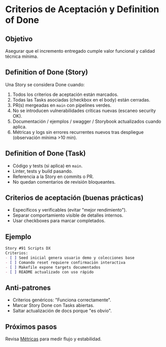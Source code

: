 # Criterios de Aceptación y Definition of Done

## Objetivo

Asegurar que el incremento entregado cumple valor funcional y calidad técnica mínima.

## Definition of Done (Story)

Una Story se considera Done cuando:

1. Todos los criterios de aceptación están marcados.
2. Todas las Tasks asociadas (checkbox en el body) están cerradas.
3. PR(s) mergeadas en `main` con pipelines verdes.
4. No se introducen vulnerabilidades críticas nuevas (escaneo security OK).
5. Documentación / ejemplos / swagger / Storybook actualizados cuando aplica.
6. Métricas y logs sin errores recurrentes nuevos tras despliegue (observación mínima >10 min).

## Definition of Done (Task)

- Código y tests (si aplica) en `main`.
- Linter, tests y build pasando.
- Referencia a la Story en commits o PR.
- No quedan comentarios de revisión bloqueantes.

## Criterios de aceptación (buenas prácticas)

- Específicos y verificables (evitar "mejor rendimiento").
- Separar comportamiento visible de detalles internos.
- Usar checkboxes para marcar completados.

## Ejemplo

```md
Story #91 Scripts DX
Criterios:
- [ ] Seed inicial genera usuario demo y colecciones base
- [ ] Comando reset requiere confirmación interactiva
- [ ] Makefile expone targets documentados
- [ ] README actualizado con uso rápido
```

## Anti-patrones

- Criterios genéricos: "Funciona correctamente".
- Marcar Story Done con Tasks abiertas.
- Saltar actualización de docs porque "es obvio".

## Próximos pasos

Revisa [Métricas](./metricas) para medir flujo y estabilidad.
